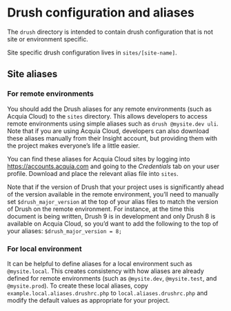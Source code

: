 # Drush configuration and aliases

The `drush` directory is intended to contain drush configuration that is not site or environment specific.

Site specific drush configuration lives in `sites/[site-name]`.

## Site aliases

### For remote environments

You should add the Drush aliases for any remote environments (such as Acquia Cloud) to the `sites` directory. This allows developers to access remote environments using simple aliases such as `drush @mysite.dev uli`. Note that if you are using Acquia Cloud, developers can also download these aliases manually from their Insight account, but providing them with the project makes everyone’s life a little easier.

You can find these aliases for Acquia Cloud sites by logging into https://accounts.acquia.com and going to the _Credentials_ tab on your user profile. Download and place the relevant alias file into `sites`.

Note that if the version of Drush that your project uses is significantly ahead of the version available in the remote environment, you’ll need to manually set `$drush_major_version` at the top of your alias files to match the version of Drush on the remote environment. For instance, at the time this document is being written, Drush 9 is in development and only Drush 8 is available on Acquia Cloud, so you’d want to add the following to the top of your aliases: `$drush_major_version = 8;`

### For local environment

It can be helpful to define aliases for a local environment such as `@mysite.local`. This creates consistency with how aliases are already defined for remote environments (such as `@mysite.dev`, `@mysite.test`, and `@mysite.prod`). To create these local aliases, copy `example.local.aliases.drushrc.php` to `local.aliases.drushrc.php` and modify the default values as appropriate for your project.
